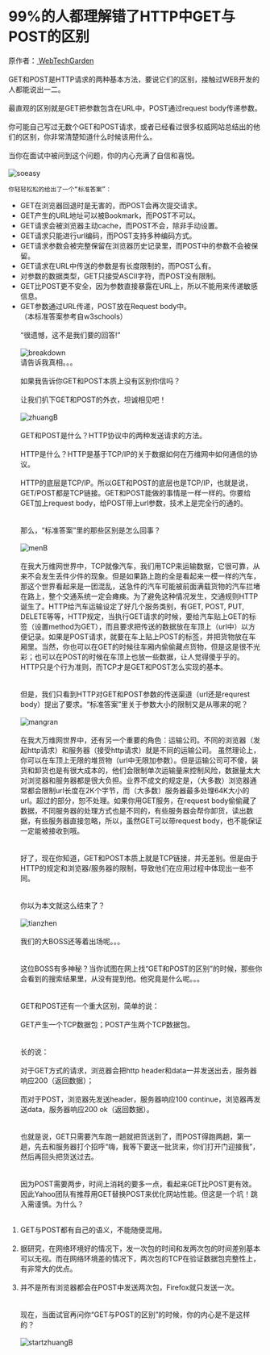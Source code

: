 # 99%的人都理解错了HTTP中GET与POST的区别
 原作者：[ WebTechGarden](https://mp.weixin.qq.com/s?__biz=MzI3NzIzMzg3Mw==&mid=100000054&idx=1&sn=71f6c214f3833d9ca20b9f7dcd9d33e4#rd)    
 &nbsp;    
GET和POST是HTTP请求的两种基本方法，要说它们的区别，接触过WEB开发的人都能说出一二。    
 &nbsp;    
最直观的区别就是GET把参数包含在URL中，POST通过request body传递参数。    
 &nbsp;    
你可能自己写过无数个GET和POST请求，或者已经看过很多权威网站总结出的他们的区别，你非常清楚知道什么时候该用什么。    
 &nbsp;    
当你在面试中被问到这个问题，你的内心充满了自信和喜悦。    
&nbsp;   
 ![soeasy](https://github.com/zhang-jh/resource/blob/master/basic/images/soeasy.png) 

    你轻轻松松的给出了一个“标准答案”：
* GET在浏览器回退时是无害的，而POST会再次提交请求。
* GET产生的URL地址可以被Bookmark，而POST不可以。
* GET请求会被浏览器主动cache，而POST不会，除非手动设置。
* GET请求只能进行url编码，而POST支持多种编码方式。
* GET请求参数会被完整保留在浏览器历史记录里，而POST中的参数不会被保留。
* GET请求在URL中传送的参数是有长度限制的，而POST么有。
* 对参数的数据类型，GET只接受ASCII字符，而POST没有限制。
* GET比POST更不安全，因为参数直接暴露在URL上，所以不能用来传递敏感信息。
* GET参数通过URL传递，POST放在Request body中。    
（本标准答案参考自w3schools）     
&nbsp;   
“很遗憾，这不是我们要的回答!”    
&nbsp;    
![breakdown](https://github.com/zhang-jh/resource/blob/master/basic/images/breakdown.png) 
&nbsp;    
请告诉我真相。。。    
&nbsp;   
如果我告诉你GET和POST本质上没有区别你信吗？     
&nbsp;   
让我们扒下GET和POST的外衣，坦诚相见吧！    
&nbsp;   
![zhuangB](https://github.com/zhang-jh/resource/blob/master/basic/images/zhuangB.png) 
&nbsp;   
&nbsp;   
GET和POST是什么？HTTP协议中的两种发送请求的方法。    
&nbsp;   
HTTP是什么？HTTP是基于TCP/IP的关于数据如何在万维网中如何通信的协议。    
&nbsp;   
HTTP的底层是TCP/IP。所以GET和POST的底层也是TCP/IP，也就是说，GET/POST都是TCP链接。GET和POST能做的事情是一样一样的。你要给GET加上request body，给POST带上url参数，技术上是完全行的通的。     
&nbsp;   
&nbsp;   
那么，“标准答案”里的那些区别是怎么回事？    
&nbsp;   
![menB](https://github.com/zhang-jh/resource/blob/master/basic/images/menB.png) 
&nbsp;   
&nbsp;   
在我大万维网世界中，TCP就像汽车，我们用TCP来运输数据，它很可靠，从来不会发生丢件少件的现象。但是如果路上跑的全是看起来一模一样的汽车，那这个世界看起来是一团混乱，送急件的汽车可能被前面满载货物的汽车拦堵在路上，整个交通系统一定会瘫痪。为了避免这种情况发生，交通规则HTTP诞生了。HTTP给汽车运输设定了好几个服务类别，有GET, POST, PUT, DELETE等等，HTTP规定，当执行GET请求的时候，要给汽车贴上GET的标签（设置method为GET），而且要求把传送的数据放在车顶上（url中）以方便记录。如果是POST请求，就要在车上贴上POST的标签，并把货物放在车厢里。当然，你也可以在GET的时候往车厢内偷偷藏点货物，但是这是很不光彩；也可以在POST的时候在车顶上也放一些数据，让人觉得傻乎乎的。HTTP只是个行为准则，而TCP才是GET和POST怎么实现的基本。    
&nbsp;   
&nbsp;   
但是，我们只看到HTTP对GET和POST参数的传送渠道（url还是requrest body）提出了要求。“标准答案”里关于参数大小的限制又是从哪来的呢？    
&nbsp;   
![mangran](https://github.com/zhang-jh/resource/blob/master/basic/images/mangran.jpg) 
&nbsp;   
&nbsp;   
在我大万维网世界中，还有另一个重要的角色：运输公司。不同的浏览器（发起http请求）和服务器（接受http请求）就是不同的运输公司。 虽然理论上，你可以在车顶上无限的堆货物（url中无限加参数）。但是运输公司可不傻，装货和卸货也是有很大成本的，他们会限制单次运输量来控制风险，数据量太大对浏览器和服务器都是很大负担。业界不成文的规定是，（大多数）浏览器通常都会限制url长度在2K个字节，而（大多数）服务器最多处理64K大小的url。超过的部分，恕不处理。如果你用GET服务，在request body偷偷藏了数据，不同服务器的处理方式也是不同的，有些服务器会帮你卸货，读出数据，有些服务器直接忽略，所以，虽然GET可以带request body，也不能保证一定能被接收到哦。    
&nbsp;     
&nbsp;     
好了，现在你知道，GET和POST本质上就是TCP链接，并无差别。但是由于HTTP的规定和浏览器/服务器的限制，导致他们在应用过程中体现出一些不同。     
&nbsp;     
&nbsp;     
你以为本文就这么结束了？    
&nbsp;  
![tianzhen](https://github.com/zhang-jh/resource/blob/master/basic/images/tianzhen.png) 
&nbsp;  
&nbsp;  
我们的大BOSS还等着出场呢。。。    
&nbsp;     
&nbsp;     
这位BOSS有多神秘？当你试图在网上找“GET和POST的区别”的时候，那些你会看到的搜索结果里，从没有提到他。他究竟是什么呢。。。    
&nbsp;     
&nbsp;     
GET和POST还有一个重大区别，简单的说：    
&nbsp;     
GET产生一个TCP数据包；POST产生两个TCP数据包。    
&nbsp;     
&nbsp;     
长的说：    
&nbsp;     
对于GET方式的请求，浏览器会把http header和data一并发送出去，服务器响应200（返回数据）；    
&nbsp;     
而对于POST，浏览器先发送header，服务器响应100 continue，浏览器再发送data，服务器响应200 ok（返回数据）。    
&nbsp;     
&nbsp;     
也就是说，GET只需要汽车跑一趟就把货送到了，而POST得跑两趟，第一趟，先去和服务器打个招呼“嗨，我等下要送一批货来，你们打开门迎接我”，然后再回头把货送过去。    
&nbsp;     
&nbsp;     
因为POST需要两步，时间上消耗的要多一点，看起来GET比POST更有效。因此Yahoo团队有推荐用GET替换POST来优化网站性能。但这是一个坑！跳入需谨慎。为什么？    
&nbsp;     
1. GET与POST都有自己的语义，不能随便混用。    
&nbsp;     
2. 据研究，在网络环境好的情况下，发一次包的时间和发两次包的时间差别基本可以无视。而在网络环境差的情况下，两次包的TCP在验证数据包完整性上，有非常大的优点。    
&nbsp;     
3. 并不是所有浏览器都会在POST中发送两次包，Firefox就只发送一次。    
&nbsp;     
&nbsp;    
现在，当面试官再问你“GET与POST的区别”的时候，你的内心是不是这样的？    
&nbsp;     
![startzhuangB](https://github.com/zhang-jh/resource/blob/master/basic/images/startzhuangB.jpg) 
&nbsp;    
&nbsp;    
